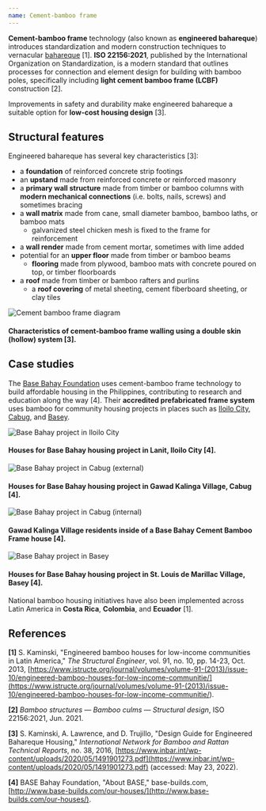 ```yaml
---
name: Cement-bamboo frame
---
```


**Cement-bamboo frame** technology (also known as **engineered bahareque**) introduces standardization and modern construction techniques to vernacular [bahareque](#bahareque) [1]. **ISO 22156:2021**, published by the International Organization on Standardization, is a modern standard that outlines processes for connection and element design for building with bamboo poles, specifically including **light cement bamboo frame (LCBF)** construction [2].

Improvements in safety and durability make engineered bahareque a suitable option for **low-cost housing design** [3].

## Structural features

Engineered bahareque has several key characteristics [3]:

- a **foundation** of reinforced concrete strip footings
- an **upstand** made from reinforced concrete or reinforced masonry
- a **primary wall structure** made from timber or bamboo columns with **modern mechanical connections** (i.e. bolts, nails, screws) and sometimes bracing
- a **wall matrix** made from cane, small diameter bamboo, bamboo laths, or bamboo mats
  - galvanized steel chicken mesh is fixed to the frame for reinforcement
- a **wall render** made from cement mortar, sometimes with lime added
- potential for an **upper floor** made from timber or bamboo beams
  - **flooring** made from plywood, bamboo mats with concrete poured on top, or timber floorboards
- a **roof** made from timber or bamboo rafters and purlins
  - a **roof covering** of metal sheeting, cement fiberboard sheeting, or clay tiles

![Cement bamboo frame diagram](images/cement-bamboo-frame-diagram.png)

#### Characteristics of cement-bamboo frame walling using a double skin (hollow) system [3].

## Case studies

The [Base Bahay Foundation](http://www.base-builds.com/our-houses/) uses cement-bamboo frame technology to build affordable housing in the Philippines, contributing to research and education along the way [4]. Their **accredited prefabricated frame system** uses bamboo for community housing projects in places such as [Iloilo City](http://www.base-builds.com/project/lanit-iloilo-city%e2%80%8b/), [Cabug](http://www.base-builds.com/project/gawad-kalinga-village-cabug/), and [Basey](http://www.base-builds.com/project/st-louis-de-marillac-village-basey%e2%80%8b/).

![Base Bahay project in Iloilo City](images/base-bahay-iloilo.png)

#### Houses for Base Bahay housing project in Lanit, Iloilo City [4].

![Base Bahay project in Cabug (external)](images/base-bahay-cabug-1.png)

#### Houses for Base Bahay housing project in Gawad Kalinga Village, Cabug [4].

![Base Bahay project in Cabug (internal)](images/base-bahay-cabug-2.png)

#### Gawad Kalinga Village residents inside of a Base Bahay Cement Bamboo Frame house [4].

![Base Bahay project in Basey](images/base-bahay-basey.png)

#### Houses for Base Bahay housing project in St. Louis de Marillac Village, Basey [4].

National bamboo housing initiatives have also been implemented across Latin America in **Costa Rica**, **Colombia**, and **Ecuador** [1].

## References

**[1]** S. Kaminski, "Engineered bamboo houses for low-income communities in Latin America," _The Structural Engineer_, vol. 91, no. 10, pp. 14-23, Oct. 2013, [https://www.istructe.org/journal/volumes/volume-91-(2013)/issue-10/engineered-bamboo-houses-for-low-income-communitie/](<https://www.istructe.org/journal/volumes/volume-91-(2013)/issue-10/engineered-bamboo-houses-for-low-income-communitie/>).

**[2]** _Bamboo structures — Bamboo culms — Structural design_, ISO 22156:2021, Jun. 2021.

**[3]** S. Kaminski, A. Lawrence, and D. Trujillo, "Design Guide for Engineered Bahareque Housing," _International Network for Bamboo and Rattan Technical Reports_, no. 38, 2016, [https://www.inbar.int/wp-content/uploads/2020/05/1491901273.pdf](https://www.inbar.int/wp-content/uploads/2020/05/1491901273.pdf) (accessed: May 23, 2022).

**[4]** BASE Bahay Foundation, "About BASE," base-builds.com, [http://www.base-builds.com/our-houses/](http://www.base-builds.com/our-houses/).

